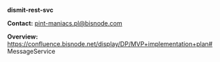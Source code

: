 **dismit-rest-svc**

**Contact:** 
pint-maniacs.pl@bisnode.com

**Overview:** 
https://confluence.bisnode.net/display/DP/MVP+implementation+plan# MessageService

